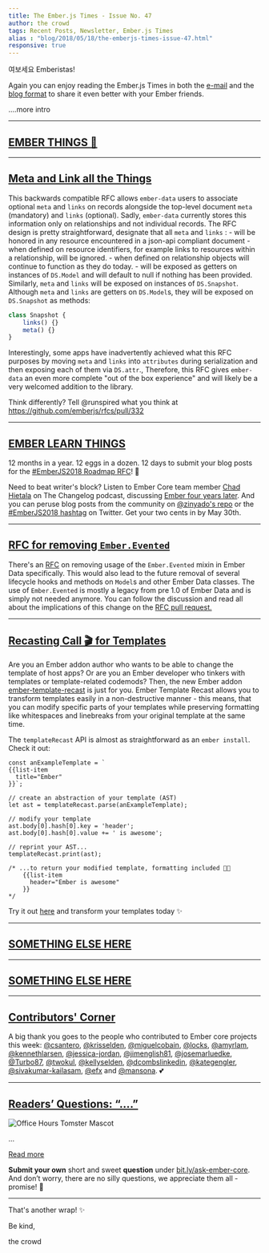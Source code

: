```yaml
---
title: The Ember.js Times - Issue No. 47
author: the crowd
tags: Recent Posts, Newsletter, Ember.js Times
alias : "blog/2018/05/18/the-emberjs-times-issue-47.html"
responsive: true
---
```


여보세요 Emberistas!

Again you can enjoy reading the Ember.js Times in both the [e-mail](https://the-emberjs-times.ongoodbits.com/2018/05/18/issue-47) and the [blog format](https://emberjs.com/blog/2018/05/18/the-emberjs-times-issue-47.html) to share it even better with your Ember friends.

....more intro

---

## [EMBER THINGS 🐹](#your-url-here)


---

## [Meta and Link all the Things](#https://github.com/emberjs/rfcs/pull/332)

This backwards compatible RFC allows `ember-data` users to associate optional `meta` and `links` on records alongside the top-level document `meta` (mandatory) and `links` (optional).  Sadly, `ember-data` currently stores this information only on relationships and not individual records.  The RFC design is pretty straightforward, designate that all `meta` and `links` :
	- will be honored in any resource encountered in a json-api compliant document
	- when defined on resource identifiers, for example links to resources within a relationship, will be ignored.
	- when defined on relationship objects will continue to function as they do today.
	- will be exposed as getters on instances of `DS.Model` and will default to null if nothing has been provided.
Similarly, `meta` and `links` will be exposed on instances of `DS.Snapshot`. Although `meta` and `links` are getters on `DS.Model`s, they will be exposed on `DS.Snapshot` as methods:
```js
class Snapshot {
    links() {}
	meta() {}
}
```
Interestingly, some apps have inadvertently achieved what this RFC purposes by moving `meta` and `links` into `attributes` during serialization and then exposing each of them via `DS.attr`., Therefore, this RFC gives `ember-data` an even more complete "out of the box experience" and will likely be a very welcomed addition to the library.  

Think differently? Tell @runspired what you think at https://github.com/emberjs/rfcs/pull/332

---

## [EMBER LEARN THINGS](#your-url-here)

12 months in a year. 12 eggs in a dozen. 12 days to submit your blog posts for the [#EmberJS2018 Roadmap RFC](https://emberjs.com/blog/2018/05/02/ember-2018-roadmap-call-for-posts.html)! 📝

Need to beat writer's block? Listen to Ember Core team member [Chad Hietala](https://github.com/chadhietala) on The Changelog podcast, discussing [Ember four years later](https://changelog.com/podcast/293). And you can peruse blog posts from the community on [@zinyado's repo](https://github.com/zinyando/emberjs2018-posts) or the [#EmberJS2018 hashtag](https://twitter.com/search?q=%23EmberJS2018) on Twitter. Get your two cents in by May 30th.

---

## [RFC for removing `Ember.Evented`](https://github.com/emberjs/rfcs/pull/329)
There's an [RFC](https://github.com/emberjs/rfcs/pull/329) on removing usage of the `Ember.Evented` mixin in Ember Data specifically. This would also lead to the future removal of several lifecycle hooks and methods on `Model`s and other Ember Data classes. The use of `Ember.Evented` is mostly a legacy from pre 1.0 of Ember Data and is simply not needed anymore. You can follow the discussion and read all about the implications of this change on the [RFC pull request.](https://github.com/emberjs/rfcs/pull/329)

---

## [Recasting Call 🎬 for Templates](https://github.com/ember-template-lint/ember-template-recast)

Are you an Ember addon author who wants to be able to change the template of host apps? Or are you an Ember developer who tinkers with templates or template-related codemods? Then, the new Ember addon [ember-template-recast](https://github.com/ember-template-lint/ember-template-recast) is just for you.
Ember Template Recast allows you to transform templates easily in a non-destructive manner - this means, that you can modify specific parts of your templates while preserving formatting like whitespaces and linebreaks from your original template at the same time.

The `templateRecast` API is almost as straightforward as an `ember install`. Check it out:

```
const anExampleTemplate = `
{{list-item
  title="Ember"
}}`;

// create an abstraction of your template (AST)
let ast = templateRecast.parse(anExampleTemplate);

// modify your template
ast.body[0].hash[0].key = 'header';
ast.body[0].hash[0].value += ' is awesome';

// reprint your AST...
templateRecast.print(ast);

/* ...to return your modified template, formatting included 💁🏻
	{{list-item
	  header="Ember is awesome"
	}}
*/
```

Try it out [here](https://github.com/ember-template-lint/ember-template-recast) and transform your templates today ✨

---

## [SOMETHING ELSE HERE](#your-url-here)


---

## [SOMETHING ELSE HERE](#your-url-here)


---

## [Contributors' Corner](https://guides.emberjs.com/v3.1.0/contributing/repositories/)

<p>A big thank you goes to the people who contributed to Ember core projects this week: <a href="https://github.com/csantero" target="gh-user">@csantero</a>, <a href="https://github.com/krisselden" target="gh-user">@krisselden</a>, <a href="https://github.com/miguelcobain" target="gh-user">@miguelcobain</a>, <a href="https://github.com/locks" target="gh-user">@locks</a>, <a href="https://github.com/amyrlam" target="gh-user">@amyrlam</a>, <a href="https://github.com/kennethlarsen" target="gh-user">@kennethlarsen</a>, <a href="https://github.com/jessica-jordan" target="gh-user">@jessica-jordan</a>, <a href="https://github.com/jimenglish81" target="gh-user">@jimenglish81</a>, <a href="https://github.com/josemarluedke" target="gh-user">@josemarluedke</a>, <a href="https://github.com/Turbo87" target="gh-user">@Turbo87</a>, <a href="https://github.com/twokul" target="gh-user">@twokul</a>, <a href="https://github.com/kellyselden" target="gh-user">@kellyselden</a>, <a href="https://github.com/dcombslinkedin" target="gh-user">@dcombslinkedin</a>, <a href="https://github.com/kategengler" target="gh-user">@kategengler</a>, <a href="https://github.com/sivakumar-kailasam" target="gh-user">@sivakumar-kailasam</a>, <a href="https://github.com/efx" target="gh-user">@efx</a> and <a href="https://github.com/mansona" target="gh-user">@mansona</a>. 💕</p>


---

## [Readers’ Questions: “....”](#praying-for-a-question)

<div class="blog-row">
  <img class="float-right small transparent padded" alt="Office Hours Tomster Mascot" title="Readers' Questions" src="/images/tomsters/officehours.png" />

  <p>...</p>

</div>

<div class="blog-row">
<a class="ember-button ember-button--centered" href="#">Read more</a>
</div>

**Submit your own** short and sweet **question** under [bit.ly/ask-ember-core](https://bit.ly/ask-ember-core). And don’t worry, there are no silly questions, we appreciate them all - promise! 🤞

---

That's another wrap!  ✨

Be kind,

the crowd
